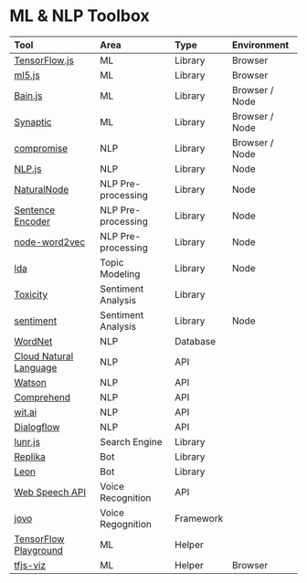 # ML & NLP Toolbox

| Tool                                                                                                  | Area               | Type      | Environment    |
| :---------------------------------------------------------------------------------------------------- | :----------------- | :-------- | :------------- |
| [TensorFlow.js](https://www.tensorflow.org/js/)                                                       | ML                 | Library   | Browser        |
| [ml5.js](https://ml5js.org/)                                                                          | ML                 | Library   | Browser        |
| [Bain.js](https://github.com/BrainJS/brain.js)                                                        | ML                 | Library   | Browser / Node |
| [Synaptic](https://github.com/cazala/synaptic)                                                        | ML                 | Library   | Browser / Node |
| [compromise](http://compromise.cool/)                                                                 | NLP                | Library   | Browser / Node |
| [NLP.js](https://www.npmjs.com/package/node-nlp)                                                      | NLP                | Library   | Node           |
| [NaturalNode](https://github.com/NaturalNode/natural)                                                 | NLP Pre-processing | Library   | Node           |
| [Sentence Encoder](https://github.com/tensorflow/tfjs-models/tree/master/universal-sentence-encoder/) | NLP Pre-processing | Library   | Node           |
| [node-word2vec](https://github.com/Planeshifter/node-word2vec)                                        | NLP Pre-processing | Library   | Node           |
| [lda](https://github.com/primaryobjects/lda)                                                          | Topic Modeling     | Library   | Node           |
| [Toxicity](https://github.com/tensorflow/tfjs-models/tree/master/toxicity)                            | Sentiment Analysis | Library   |                |
| [sentiment](https://www.npmjs.com/package/sentiment)                                                  | Sentiment Analysis | Library   | Node           |
| [WordNet](https://wordnet.princeton.edu/)                                                             | NLP                | Database  |                |
| [Cloud Natural Language](https://cloud.google.com/natural-language/)                                  | NLP                | API       |                |
| [Watson](https://www.ibm.com/watson/services/natural-language-understanding/)                         | NLP                | API       |                |
| [Comprehend](https://aws.amazon.com/comprehend/)                                                      | NLP                | API       |                |
| [wit.ai](https://wit.ai/)                                                                             | NLP                | API       |                |
| [Dialogflow](https://dialogflow.com/)                                                                 | NLP                | API       |                |
| [lunr.js](https://lunrjs.com/)                                                                        | Search Engine      | Library   |                |
| [Replika](https://replika.ai/)                                                                        | Bot                | Library   |                |
| [Leon](https://getleon.ai/)                                                                           | Bot                | Library   |                |
| [Web Speech API](https://developer.mozilla.org/en-US/docs/Web/API/Web_Speech_API)                     | Voice Recognition  | API       |                |
| [jovo](https://www.jovo.tech/)                                                                        | Voice Regognition  | Framework |                |
| [TensorFlow Playground](https://playground.tensorflow.org/)                                           | ML                 | Helper    |                |
| [tfjs-viz](https://github.com/tensorflow/tfjs-vis)                                                    | ML                 | Helper    | Browser        |
